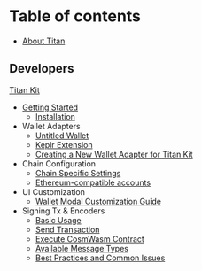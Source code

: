 # Table of contents

- [About Titan](README.md)

## Developers

[Titan Kit](titan-kit/README.md)

- [Getting Started]()
  - [Installation](titan-kit/getting-started/installation.md)
- Wallet Adapters
  - [Untitled Wallet](titan-kit/wallet-adapters/untitled-wallet.md)
  - [Keplr Extension](titan-kit/wallet-adapters/keplr-extension.md)
  - [Creating a New Wallet Adapter for Titan Kit](titan-kit/wallet-adapters/creating-a-new-wallet-adapter-for-titan-kit.md)
- Chain Configuration
  - [Chain Specific Settings](titan-kit/chain-configuration/chain-specific-settings.md)
  - [Ethereum-compatible accounts](titan-kit/chain-configuration/ethereum-compatible-accounts.md)
- UI Customization
  - [Wallet Modal Customization Guide](titan-kit/ui-customization/wallet-modal-customization-guide.md)
- Signing Tx & Encoders
  - [Basic Usage](titan-kit/signing-tx-and-encoders/basic-usage.md)
  - [Send Transaction](titan-kit/signing-tx-and-encoders/send-transaction.md)
  - [Execute CosmWasm Contract](titan-kit/signing-tx-and-encoders/execute-cosmwasm-contract.md)
  - [Available Message Types](titan-kit/signing-tx-and-encoders/available-message-types.md)
  - [Best Practices and Common Issues](titan-kit/signing-tx-and-encoders/best-practices-and-common-issues.md)
